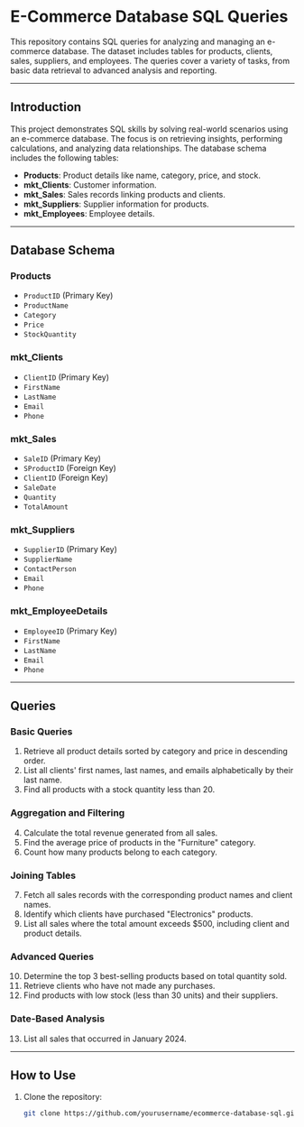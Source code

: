 # E-Commerce Database SQL Queries

This repository contains SQL queries for analyzing and managing an e-commerce database. The dataset includes tables for products, clients, sales, suppliers, and employees. The queries cover a variety of tasks, from basic data retrieval to advanced analysis and reporting.

---

## Introduction

This project demonstrates SQL skills by solving real-world scenarios using an e-commerce database. The focus is on retrieving insights, performing calculations, and analyzing data relationships. The database schema includes the following tables:
- **Products**: Product details like name, category, price, and stock.
- **mkt_Clients**: Customer information.
- **mkt_Sales**: Sales records linking products and clients.
- **mkt_Suppliers**: Supplier information for products.
- **mkt_Employees**: Employee details.

---

## Database Schema

### Products
- `ProductID` (Primary Key)
- `ProductName`
- `Category`
- `Price`
- `StockQuantity`

### mkt_Clients
- `ClientID` (Primary Key)
- `FirstName`
- `LastName`
- `Email`
- `Phone`

### mkt_Sales
- `SaleID` (Primary Key)
- `SProductID` (Foreign Key)
- `ClientID` (Foreign Key)
- `SaleDate`
- `Quantity`
- `TotalAmount`

### mkt_Suppliers
- `SupplierID` (Primary Key)
- `SupplierName`
- `ContactPerson`
- `Email`
- `Phone`

### mkt_EmployeeDetails
- `EmployeeID` (Primary Key)
- `FirstName`
- `LastName`
- `Email`
- `Phone`

---

## Queries

### Basic Queries

1. Retrieve all product details sorted by category and price in descending order.
2. List all clients' first names, last names, and emails alphabetically by their last name.
3. Find all products with a stock quantity less than 20.

### Aggregation and Filtering

4. Calculate the total revenue generated from all sales.
5. Find the average price of products in the "Furniture" category.
6. Count how many products belong to each category.

### Joining Tables

7. Fetch all sales records with the corresponding product names and client names.
8. Identify which clients have purchased "Electronics" products.
9. List all sales where the total amount exceeds $500, including client and product details.

### Advanced Queries

10. Determine the top 3 best-selling products based on total quantity sold.
11. Retrieve clients who have not made any purchases.
12. Find products with low stock (less than 30 units) and their suppliers.

### Date-Based Analysis

13. List all sales that occurred in January 2024.

---

## How to Use

1. Clone the repository:
   ```bash
   git clone https://github.com/yourusername/ecommerce-database-sql.git

